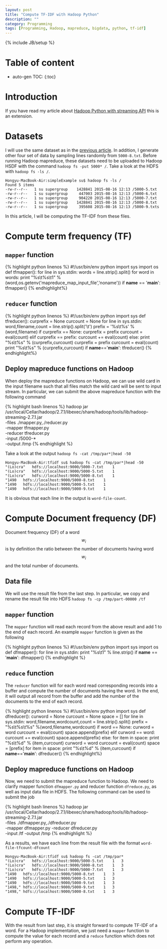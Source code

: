 ```yaml
---
layout: post
title: "Compute TF-IDF with Hadoop Python"
description: ""
category: Programming
tags: [Programming, Hadoop, mapreduce, bigdata, python, tf-idf]
---
```

{% include JB/setup %}



<script type="text/javascript"
 src="http://cdn.mathjax.org/mathjax/latest/MathJax.js?config=TeX-AMS-MML_HTMLorMML">
</script>

# Table of content
* auto-gen TOC:
{:toc}

# Introduction

If you have read my article about [Hadoop Python with streaming API](http://hongyusu.github.io/programming/2015/08/15/mapreduce-with-hadoop-via-python-and-the-word-count-problem/) this is an extension.

# Datasets
I will use the same dataset as in the [previous article](http://hongyusu.github.io/programming/2015/08/15/mapreduce-with-hadoop-via-python-and-the-word-count-problem/). In addition, I generate other four set of data by sampling lines randomly from `5000-8.txt`. Before running Hadoop mapreduce, these datasets need to be uploaded to Hadoop HSDF with the command `hadoop fs -put 5000* /`. Take a look at the HDFS with `hadoop fs -ls /`.

	Hongyu-MacBook-Air:simpleExample su$ hadoop fs -ls /
	Found 5 items
	-rw-r--r--   1 su supergroup    1428841 2015-08-16 12:13 /5000-5.txt
	-rw-r--r--   1 su supergroup     447003 2015-08-16 12:13 /5000-6.txt
	-rw-r--r--   1 su supergroup     904220 2015-08-16 12:13 /5000-7.txt
	-rw-r--r--   1 su supergroup    1428841 2015-08-16 12:13 /5000-8.txt
	-rw-r--r--   1 su supergroup     395608 2015-08-16 12:13 /5000-9.txts

In this article, I will be computing the TF-IDF from these files.

# Compute term frequency (TF)

## `mapper` function

{% highlight python linenos %}
#!/usr/bin/env python
import sys
import os
def tfmapper():
  for line in sys.stdin:
    words = line.strip().split()
    for word in words:
      print "%s\t%s\t1" % (word,os.getenv('mapreduce_map_input_file','noname'))
if __name__ == '__main__':
  tfmapper()
{% endhighlight%}

## `reducer` function

{% highlight python linenos %}
#!/usr/bin/env python
import sys
def tfreducer():
  curprefix = None
  curcount = None
  for line in sys.stdin:
    word,filename,count = line.strip().split('\t')
    prefix = '%s\t%s' % (word,filename)
    if curprefix == None:
      curprefix = prefix
      curcount = eval(count)
    elif curprefix == prefix:
      curcount += eval(count)
    else:
      print "%s\t%s" % (curprefix,curcount)
      curprefix = prefix
      curcount = eval(count)
  print "%s\t%s" % (curprefix,curcount)
if __name__=='__main__':
  tfreducer()
{% endhighlight%}

## Deploy mapreduce functions on Hadoop

When deploy the mapreduce functions on Hadoop, we can use wild card in the input filename such that all files match the wild card will be sent to input stream. In particular, we can submit the above mapreduce function with the following command

{% highlight bash linenos %}
hadoop jar \
     /usr/local/Cellar/hadoop/2.7.1/libexec/share/hadoop/tools/lib/hadoop-streaming-2.7.1.jar \
     -files ./mapper.py,./reducer.py \
     -mapper tfmapper.py \
     -reducer tfreducer.py \
     -input /5000-* \
     -output /tmp
{% endhighlight %}

Take a look at the output `hadoop fs -cat /tmp/par*|head -50`

	Hongyu-MacBook-Air:tfidf su$ hadoop fs -cat /tmp/par*|head -50
	"(Lo)cra"	hdfs://localhost:9000/5000-7.txt	1
	"(Lo)cra"	hdfs://localhost:9000/5000-5.txt	1
	"(Lo)cra"	hdfs://localhost:9000/5000-8.txt	1
	"1490	hdfs://localhost:9000/5000-8.txt	1
	"1490	hdfs://localhost:9000/5000-5.txt	1
	"1490	hdfs://localhost:9000/5000-9.txt	1

It is obvious that each line in the output is `word-file-count`.

# Compute Document frequency (DF)

Document frequency (DF) of a word $$w_i$$ is by definition the ratio between the number of documents having word $$w_i$$ and the total number of documents.

## Data file

We will use the result file from the last step. In particular, we copy and rename the result file into HDFS `hadoop fs -cp /tmp/part-00000 /tf`

## `mapper` function

The `mapper` function will read each record from the above result and add 1 to the end of each record. An example `mapper` function is given as the following

{% highlight python linenos %}
#!/usr/bin/env python
import sys
import os
def dfmapper():
  for line in sys.stdin:
    print "%s\t1" % line.strip()
if __name__ == '__main__':
  dfmapper()
{% endhighlight %}


## `reduce` function

The `reducer` function will for each word read corresponding records into a buffer and compute the number of documents having the word. In the end, it will output all record from the buffer and add the number of the documents to the end of each record.

{% highlight python linenos %}
#!/usr/bin/env python
import sys
def dfreducer():
  curword = None
  curcount = None
  space = []
  for line in sys.stdin:
    word,filename,wordcount,count = line.strip().split()
    prefix = "%s\t%s\t%s" %(word,filename,wordcount)
    if word == None:
      curword = word
      curcount = eval(count)
      space.append(prefix)
    elif curword == word:
      curcount += eval(count)
      space.append(prefix)
    else:
      for item in space:
        print "%s\t%d" % (item,curcount)
      curword = word
      curcount = eval(count)
      space = [prefix]
  for item in space:
    print "%s\t%d" % (item,curcount)
if __name__=='__main__':
  dfreducer()
{% endhighlight%}

## Deploy mapreduce functions on Hadoop

Now, we need to submit the mapreduce function to Hadoop. We need to clarify mapper function `dfmapper.py` and reducer function `dfreduce.py`, as well as input data file in HDFS. The following command can be used to submit the job

{% highlight bash linenos %}
hadoop jar \
     /usr/local/Cellar/hadoop/2.7.1/libexec/share/hadoop/tools/lib/hadoop-streaming-2.7.1.jar \
     -files ./dfmapper.py,./dfreducer.py \
     -mapper dfmapper.py -reducer dfreducer.py \
     -input /tf -output /tmp
{% endhighlight %}

As a results, we have each line from the result file with the format `word-file-tfcount-dfcount`

	Hongyu-MacBook-Air:tfidf su$ hadoop fs -cat /tmp/par*
	"(Lo)cra"	hdfs://localhost:9000/5000-5.txt	1	3
	"(Lo)cra"	hdfs://localhost:9000/5000-8.txt	1	3
	"(Lo)cra"	hdfs://localhost:9000/5000-7.txt	1	3
	"1490	hdfs://localhost:9000/5000-8.txt	1	3
	"1490	hdfs://localhost:9000/5000-5.txt	1	3
	"1490	hdfs://localhost:9000/5000-9.txt	1	3
	"1498,"	hdfs://localhost:9000/5000-9.txt	1	3
	"1498,"	hdfs://localhost:9000/5000-8.txt	1	3


# Compute TF-IDF

With the result from last step, it is straight forward to compute TF-IDF of a word. For a Hadoop implementation, we just need a `mapper` function to compute the value for each record and a `reduce` function which does not perform any operation.



